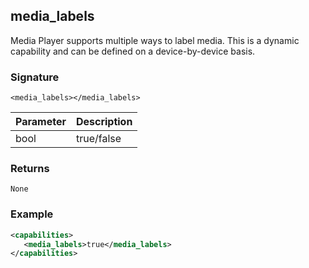 ## media\_labels

Media Player supports multiple ways to label media. This is a dynamic capability and can be defined on a device-by-device basis.

### Signature

`<media_labels></media_labels>`


| Parameter | Description |
| --- | --- |
| bool | true/false |


### Returns

`None`


### Example

```xml
<capabilities>
   <media_labels>true</media_labels>
</capabilities>
```
